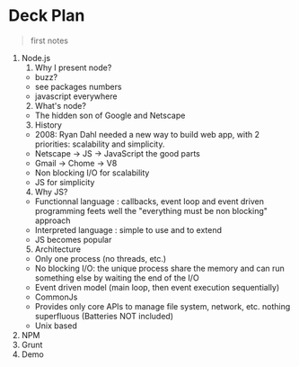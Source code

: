 # Deck Plan

> first notes

1. Node.js
   1. Why I present node?
     - buzz? 
     - see packages numbers
     - javascript everywhere
   2. What's node?
     - The hidden son of Google and Netscape
   3. History
     - 2008: Ryan Dahl needed a new way to build web app, with 2 priorities: scalability and simplicity.
     - Netscape -> JS -> JavaScript the good parts
     - Gmail -> Chome -> V8
     - Non blocking I/O for scalability
     - JS for simplicity
    4. Why JS?
     - Functionnal language : callbacks, event loop and event driven programming feets well the "everything must be non blocking" approach
     - Interpreted language : simple to use and to extend
     - JS becomes popular
    5. Architecture
      - Only one process (no threads, etc.) 
      - No blocking I/O: the unique process share the memory and can run something else by waiting the end of the I/O
      - Event driven model (main loop, then event execution sequentially)
      - CommonJs
      - Provides only core APIs to manage file system, network, etc. nothing superfluous (Batteries NOT included)
      - Unix based
2. NPM
3. Grunt
4. Demo
